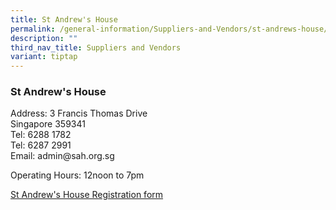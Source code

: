 ```yaml
---
title: St Andrew's House
permalink: /general-information/Suppliers-and-Vendors/st-andrews-house/
description: ""
third_nav_title: Suppliers and Vendors
variant: tiptap
---
```

<h3>St Andrew's House</h3>
<p>Address: 3 Francis Thomas Drive
<br>Singapore 359341
<br>Tel: 6288 1782
<br>Tel: 6287 2991
<br>Email: admin@sah.org.sg</p>
<p>Operating Hours: 12noon to 7pm</p>
<p><a href="/files/SAH_Registration_Form_2024.pdf" rel="noopener noreferrer nofollow" target="_blank">St Andrew's House Registration form</a>
</p>